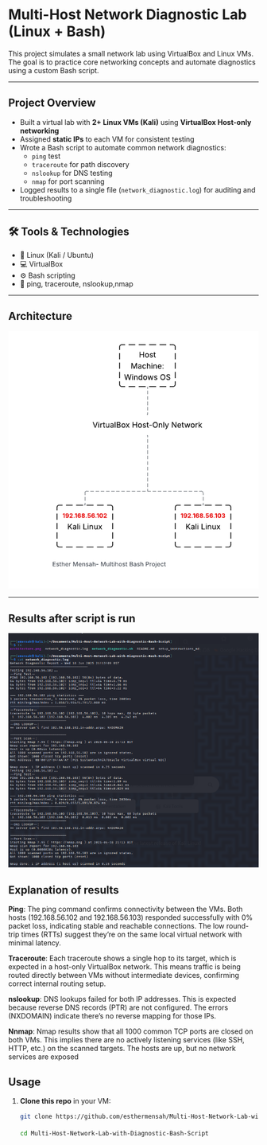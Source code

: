 # Multi-Host Network Diagnostic Lab (Linux + Bash)

This project simulates a small network lab using VirtualBox and Linux VMs. The goal is to practice core networking concepts and automate diagnostics using a custom Bash script.

---

## Project Overview

- Built a virtual lab with **2+ Linux VMs (Kali)** using **VirtualBox Host-only networking**
- Assigned **static IPs** to each VM for consistent testing
- Wrote a Bash script to automate common network diagnostics:
  - `ping` test
  - `traceroute` for path discovery
  - `nslookup` for DNS testing
  - `nmap` for port scanning
- Logged results to a single file (`network_diagnostic.log`) for auditing and troubleshooting

---

## 🛠️ Tools & Technologies

- 🐧 Linux (Kali / Ubuntu)
- 💻 VirtualBox
- ⚙️ Bash scripting
- 📡 ping, traceroute, nslookup,nmap


---

## Architecture

![Architecture ](architecture.png)


---

## Results after script is run 

![Results after run](results.png)


## Explanation of results 

**Ping**: The ping command confirms connectivity between the VMs. Both hosts (192.168.56.102 and 192.168.56.103) responded successfully with 0% packet loss, indicating stable and reachable connections. The low round-trip times (RTTs) suggest they’re on the same local virtual network with minimal latency.

**Traceroute**: Each traceroute shows a single hop to its target, which is expected in a host-only VirtualBox network. This means traffic is being routed directly between VMs without intermediate devices, confirming correct internal routing setup.

**nslookup**: DNS lookups failed for both IP addresses. This is expected because reverse DNS records (PTR) are  not configured. The errors (NXDOMAIN) indicate there’s no reverse mapping for those IPs.

**Nnmap**: Nmap results show that all 1000 common TCP ports are closed on both VMs. This implies there are no actively listening services (like SSH, HTTP, etc.) on the scanned targets. The hosts are up, but no network services are exposed


## Usage

1. **Clone this repo** in your VM:
   ```bash
   git clone https://github.com/esthermensah/Multi-Host-Network-Lab-with-Diagnostic-Bash-Script.git

   cd Multi-Host-Network-Lab-with-Diagnostic-Bash-Script
